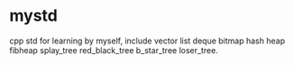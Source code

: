 # mystd

cpp std for learning by myself, include vector list deque bitmap hash heap fibheap splay_tree red_black_tree b_star_tree loser_tree.
